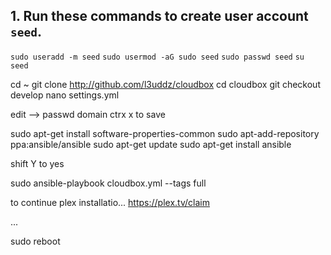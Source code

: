 ## 1. Run these commands to create user account `seed`. 
`sudo useradd -m seed`
`sudo usermod -aG sudo seed`
`sudo passwd seed`
`su seed`


cd ~
git clone http://github.com/l3uddz/cloudbox
cd cloudbox
git checkout develop
nano settings.yml


edit --> 
passwd
domain
ctrx x to save



sudo apt-get install software-properties-common
sudo apt-add-repository ppa:ansible/ansible
sudo apt-get update
sudo apt-get install ansible

shift Y to yes


sudo ansible-playbook cloudbox.yml --tags full



to continue plex installatio...
https://plex.tv/claim

...

sudo reboot
